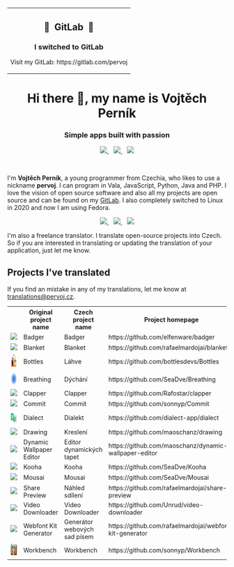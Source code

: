 <table align="center"><tr><td>
  <h2 align="center">🦊️&ensp;GitLab&ensp;🦊️</h2>
  <h3 align="center">I switched to GitLab</h3>
  <p>Visit my GitLab: https://gitlab.com/pervoj</p>
</td></tr></table>

<h1 align="center">Hi there 👋, my name is Vojtěch Perník</h1>
<h3 align="center">Simple apps built with passion</h3>
<p align="center">
  <a href="https://liberapay.com/pervoj">
    <img src="https://img.shields.io/badge/Liberapay-Donate-F6C915?style=for-the-badge&logo=liberapay">
  </a>
  &ensp;
  <a href="https://ko-fi.com/pervoj">
    <img src="https://img.shields.io/badge/Ko--fi-Donate-FF5E5B?style=for-the-badge&logo=kofi">
  </a>
  &ensp;
  <a href="https://www.paypal.com/donate/?hosted_button_id=7P3BD55QX6B9J">
    <img src="https://img.shields.io/badge/PayPal-Donate-00457C?style=for-the-badge&logo=paypal">
  </a>
</p>
<br>

I'm **Vojtěch Perník**, a young programmer from Czechia, who likes to use a nickname **pervoj**. I can program in Vala, JavaScript, Python, Java and PHP. I love the vision of open source software and also all my projects are open source and can be found on my [GitLab](https://gitlab.com/pervoj). I also completely switched to Linux in 2020 and now I am using Fedora.

<p align="center">
  <a href="mailto:info@pervoj.cz">
    <img src="https://img.shields.io/badge/E--Mail-info%40pervoj.cz-blue?style=social&logo=mail.ru&logoColor=005FF9" height="25px">
  </a>
  &ensp;
  <a href="https://matrix.to/#/@pervoj:matrix.org">
    <img src="https://img.shields.io/badge/Matrix-%40pervoj:matrix.org-blue?style=social&logo=matrix&logoColor=000000" height="25px">
  </a>
  &ensp;
  <a href="https://discordapp.com/users/641536036169711617">
    <img src="https://img.shields.io/badge/Mastodon-%40pervoj%40mastodon.social-blue?style=social&logo=mastodon&logoColor=3088D4" height="25px">
  </a>
</p>

I'm also a freelance translator. I translate open-source projects into Czech. So if you are interested in translating or updating the translation of your application, just let me know.

<!--

- 🔭 I’m currently working on:
  - [**Fedora Config**](https://gitlab.com/pervoj/fedoraconfig) – A script that takes Fedora from usable to comfortable
  - [**Synchrony**](https://gitlab.com/pervoj/Synchrony) – Sync your clouds
  !-- - [Valdo GTK](https://github.com/pervoj/valdo-gtk) – GTK frontend for [Valdo](https://github.com/Prince781/valdo) --
- 👯 I’m looking to collaborate on projects that need Czech translation. And also on some simple ones that I can understand and contribute to code.
- 🙂 Pronouns: **he/him**

<p align="center">
  <img src="https://github-readme-stats.vercel.app/api?username=pervoj&theme=react&show_icons=true">
  <img src="https://github-readme-stats.vercel.app/api/top-langs/?username=pervoj&theme=react&layout=compact">
</p>

-->

## Projects I've translated

If you find an mistake in any of my translations, let me know at [translations@pervoj.cz](mailto:translations@pervoj.cz).

<table>
  <tr>  <th></th>  <th>Original project name</th>  <th>Czech project name</th>  <th>Project homepage</th>  </tr>
  <tr>
    <td><img height="32px" src="https://raw.githubusercontent.com/elfenware/badger/main/data/icons/128/com.github.elfenware.badger.svg"></td>
    <td>Badger</td>
    <td>Badger</td>
    <td>https://github.com/elfenware/badger</td>
  </tr>
  <tr>
    <td><img height="32px" src="https://raw.githubusercontent.com/rafaelmardojai/blanket/master/brand/logo.svg"></td>
    <td>Blanket</td>
    <td>Blanket</td>
    <td>https://github.com/rafaelmardojai/blanket</td>
  </tr>
  <tr>
    <td><img height="32px" src="https://raw.githubusercontent.com/bottlesdevs/Bottles/master/data/icons/hicolor/scalable/apps/com.usebottles.bottles.svg"></td>
    <td>Bottles</td>
    <td>Láhve</td>
    <td>https://github.com/bottlesdevs/Bottles</td>
  </tr>
  <tr>
    <td><img height="32px" src="https://raw.githubusercontent.com/SeaDve/Breathing/main/data/logo/io.github.seadve.Breathing.svg"></td>
    <td>Breathing</td>
    <td>Dýchání</td>
    <td>https://github.com/SeaDve/Breathing</td>
  </tr>
  <tr>
    <td><img height="32px" src="https://raw.githubusercontent.com/Rafostar/clapper/master/data/com.github.rafostar.Clapper.svg"></td>
    <td>Clapper</td>
    <td>Clapper</td>
    <td>https://github.com/Rafostar/clapper</td>
  </tr>
  <tr>
    <td><img height="32px" src="https://raw.githubusercontent.com/sonnyp/Commit/main/data/icons/re.sonny.Commit.svg"></td>
    <td>Commit</td>
    <td>Commit</td>
    <td>https://github.com/sonnyp/Commit</td>
  </tr>
  <tr>
    <td><img height="32px" src="https://raw.githubusercontent.com/dialect-app/dialect/main/data/app.drey.Dialect.svg"></td>
    <td>Dialect</td>
    <td>Dialekt</td>
    <td>https://github.com/dialect-app/dialect</td>
  </tr>
  <tr>
    <td><img height="32px" src="https://raw.githubusercontent.com/maoschanz/drawing/master/data/icons/hicolor/scalable/apps/com.github.maoschanz.drawing.svg"></td>
    <td>Drawing</td>
    <td>Kreslení</td>
    <td>https://github.com/maoschanz/drawing</td>
  </tr>
  <tr>
    <td><img height="32px" src="https://raw.githubusercontent.com/maoschanz/dynamic-wallpaper-editor/master/data/icons/hicolor/scalable/apps/com.github.maoschanz.DynamicWallpaperEditor.svg"></td>
    <td>Dynamic Wallpaper Editor</td>
    <td>Editor dynamických tapet</td>
    <td>https://github.com/maoschanz/dynamic-wallpaper-editor</td>
  </tr>
  <tr>
    <td><img height="32px" src="https://raw.githubusercontent.com/SeaDve/Kooha/main/data/icons/io.github.seadve.Kooha.svg"></td>
    <td>Kooha</td>
    <td>Kooha</td>
    <td>https://github.com/SeaDve/Kooha</td>
  </tr>
  <tr>
    <td><img height="32px" src="https://raw.githubusercontent.com/SeaDve/Mousai/main/data/icons/io.github.seadve.Mousai.svg"></td>
    <td>Mousai</td>
    <td>Mousai</td>
    <td>https://github.com/SeaDve/Mousai</td>
  </tr>
  <tr>
    <td><img height="32px" src="https://raw.githubusercontent.com/rafaelmardojai/share-preview/master/brand/logo.svg"></td>
    <td>Share Preview</td>
    <td>Náhled sdílení</td>
    <td>https://github.com/rafaelmardojai/share-preview</td>
  </tr>
  <tr>
    <td><img height="32px" src="https://raw.githubusercontent.com/Unrud/video-downloader/master/data/com.github.unrud.VideoDownloader.svg"></td>
    <td>Video Downloader</td>
    <td>Video Downloader</td>
    <td>https://github.com/Unrud/video-downloader</td>
  </tr>
  <tr>
    <td><img height="32px" src="https://raw.githubusercontent.com/rafaelmardojai/webfont-kit-generator/master/brand/icon.svg"></td>
    <td>Webfont Kit Generator</td>
    <td>Generátor webových sad písem</td>
    <td>https://github.com/rafaelmardojai/webfont-kit-generator</td>
  </tr>
  <tr>
    <td><img height="32px" src="https://raw.githubusercontent.com/sonnyp/Workbench/main/data/icons/hicolor/scalable/apps/re.sonny.Workbench.svg"></td>
    <td>Workbench</td>
    <td>Workbench</td>
    <td>https://github.com/sonnyp/Workbench</td>
  </tr>
  <!--
  <tr>
    <td><img height="32px" src=""></td>
    <td></td>
    <td></td>
    <td></td>
  </tr>
  -->
</table>
